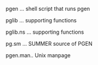 pgen ... shell script that runs pgen

pglib ... supporting functions

pglib.ns ... supporting functions 

pg.sm ... SUMMER source of PGEN

pgen.man.. Unix manpage
